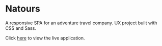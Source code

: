 # Natours

A responsive SPA for an adventure travel company. UX project built with CSS and Sass. 

Click [here](https://membrq.github.io/advanced-css-portfolio/index.html) to view the live application.
